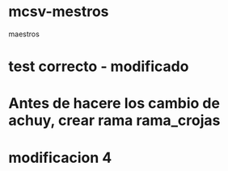 # mcsv-mestros
maestros


# test correcto - modificado

# Antes de hacere los cambio de achuy, crear rama rama_crojas

# modificacion 4

